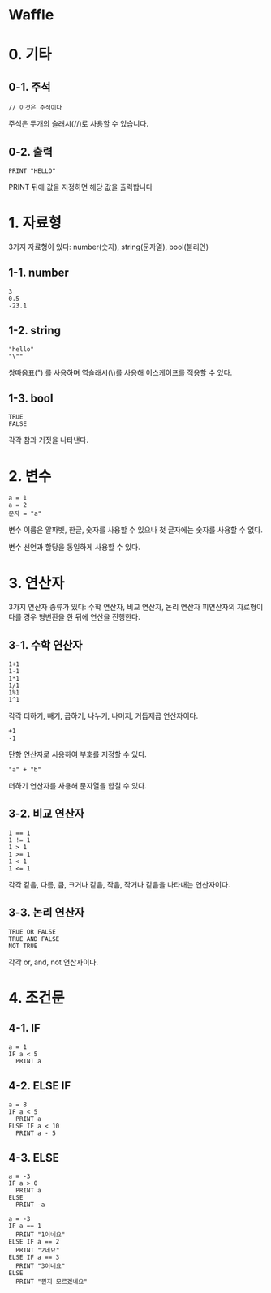 # Waffle


# 0. 기타

## 0-1. 주석

```
// 이것은 주석이다
```

주석은 두개의 슬래시(//)로 사용할 수 있습니다.

## 0-2. 출력

```
PRINT "HELLO"
```

PRINT 뒤에 값을 지정하면 해당 값을 출력합니다


# 1. 자료형

3가지 자료형이 있다: number(숫자), string(문자열), bool(불리언)

## 1-1. number

```
3
0.5
-23.1
```

## 1-2. string

```
"hello"
"\""
```

쌍따옴표(") 를 사용하며 역슬래시(\\)를 사용해 이스케이프를 적용할 수 있다.

## 1-3. bool

```
TRUE
FALSE
```

각각 참과 거짓을 나타낸다.


# 2. 변수

```
a = 1
a = 2
문자 = "a"
```

변수 이름은 알파벳, 한글, 숫자를 사용할 수 있으나 첫 글자에는 숫자를 사용할 수 없다.

변수 선언과 할당을 동일하게 사용할 수 있다.


# 3. 연산자

3가지 연산자 종류가 있다: 수학 연산자, 비교 연산자, 논리 연산자
피연산자의 자료형이 다를 경우 형변환을 한 뒤에 연산을 진행한다.

## 3-1. 수학 연산자

```
1+1
1-1
1*1
1/1
1%1
1^1
```

각각 더하기, 빼기, 곱하기, 나누기, 나머지, 거듭제곱 연산자이다.

```
+1
-1
```

단항 연산자로 사용하여 부호를 지정할 수 있다.

```
"a" + "b"
```
더하기 연산자를 사용해 문자열을 합칠 수 있다.

## 3-2. 비교 연산자

```
1 == 1
1 != 1
1 > 1
1 >= 1
1 < 1
1 <= 1
```

각각 같음, 다름, 큼, 크거나 같음, 작음, 작거나 같음을 나타내는 연산자이다.

## 3-3. 논리 연산자

```
TRUE OR FALSE
TRUE AND FALSE
NOT TRUE
```

각각 or, and, not 연산자이다.


# 4. 조건문

## 4-1. IF

```
a = 1
IF a < 5
  PRINT a
```

## 4-2. ELSE IF

```
a = 8
IF a < 5
  PRINT a
ELSE IF a < 10
  PRINT a - 5
```

## 4-3. ELSE

```
a = -3
IF a > 0
  PRINT a
ELSE
  PRINT -a
```

```
a = -3
IF a == 1
  PRINT "1이네요"
ELSE IF a == 2
  PRINT "2네요"
ELSE IF a == 3
  PRINT "3이네요"
ELSE
  PRINT "뭔지 모르겠네요"
```
